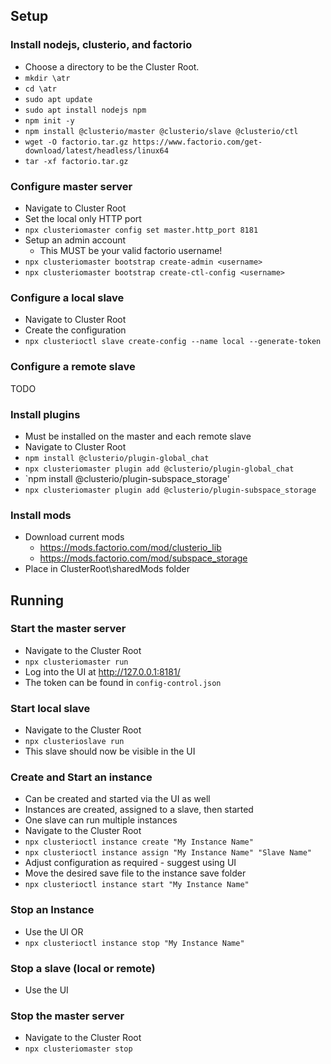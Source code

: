 ## Setup

### Install nodejs, clusterio, and factorio
  - Choose a directory to be the Cluster Root.
  - `mkdir \atr`
  - `cd \atr`
  - `sudo apt update`
  - `sudo apt install nodejs npm`
  - `npm init -y`
  - `npm install @clusterio/master @clusterio/slave @clusterio/ctl`
  - `wget -O factorio.tar.gz https://www.factorio.com/get-download/latest/headless/linux64`
  - `tar -xf factorio.tar.gz`

### Configure master server
  - Navigate to Cluster Root
  - Set the local only HTTP port
  - `npx clusteriomaster config set master.http_port 8181`
  - Setup an admin account
    - This MUST be your valid factorio username!
  - `npx clusteriomaster bootstrap create-admin <username>`
  - `npx clusteriomaster bootstrap create-ctl-config <username>`

### Configure a local slave
  - Navigate to Cluster Root
  - Create the configuration
  - `npx clusterioctl slave create-config --name local --generate-token`

### Configure a remote slave
TODO

### Install plugins
  - Must be installed on the master and each remote slave
  - Navigate to Cluster Root
  - `npm install @clusterio/plugin-global_chat`
  - `npx clusteriomaster plugin add @clusterio/plugin-global_chat`
  - `npm install @clusterio/plugin-subspace_storage'
  - `npx clusteriomaster plugin add @clusterio/plugin-subspace_storage`

### Install mods
  - Download current mods
    - https://mods.factorio.com/mod/clusterio_lib
	- https://mods.factorio.com/mod/subspace_storage
  - Place in ClusterRoot\sharedMods folder

## Running

### Start the master server
  - Navigate to the Cluster Root
  - `npx clusteriomaster run`
  - Log into the UI at http://127.0.0.1:8181/
  - The token can be found in `config-control.json`

### Start local slave
  - Navigate to the Cluster Root
  - `npx clusterioslave run`
  - This slave should now be visible in the UI

### Create and Start an instance
  - Can be created and started via the UI as well
  - Instances are created, assigned to a slave, then started
  - One slave can run multiple instances
  - Navigate to the Cluster Root
  - `npx clusterioctl instance create "My Instance Name"`
  - `npx clusterioctl instance assign "My Instance Name" "Slave Name"`
  - Adjust configuration as required - suggest using UI
  - Move the desired save file to the instance save folder
  - `npx clusterioctl instance start "My Instance Name"`

### Stop an Instance
  - Use the UI OR
  - `npx clusterioctl instance stop "My Instance Name"`
 
### Stop a slave (local or remote)
  - Use the UI
  
### Stop the master server
  - Navigate to the Cluster Root
  - `npx clusteriomaster stop`